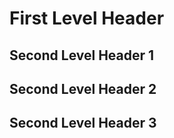 # First Level Header

## Second Level Header 1

## Second Level Header 2

## Second Level Header 3


